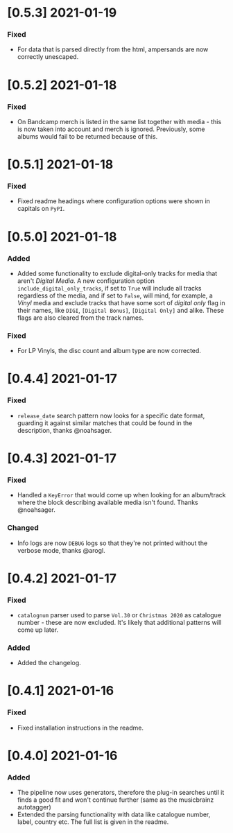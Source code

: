 # [0.5.3] 2021-01-19

### Fixed
- For data that is parsed directly from the html, ampersands are now correctly
  unescaped.


# [0.5.2] 2021-01-18

### Fixed
- On Bandcamp merch is listed in the same list together with media - this is now
  taken into account and merch is ignored. Previously, some albums would fail to
  be returned because of this.


# [0.5.1] 2021-01-18

### Fixed
- Fixed readme headings where configuration options were shown in capitals on `PyPI`.


# [0.5.0] 2021-01-18

### Added
- Added some functionality to exclude digital-only tracks for media that aren't
  _Digital Media_. A new configuration option `include_digital_only_tracks`, if
  set to `True` will include all tracks regardless of the media, and if set to
  `False`, will mind, for example, a _Vinyl_ media and exclude tracks that
  have some sort of _digital only_ flag in their names, like `DIGI`, `[Digital
  Bonus]`, `[Digital Only]` and alike. These flags are also cleared from the
  track names.

### Fixed
- For LP Vinyls, the disc count and album type are now corrected.


# [0.4.4] 2021-01-17

### Fixed
- `release_date` search pattern now looks for a specific date format, guarding
  it against similar matches that could be found in the description, thanks
  @noahsager.


# [0.4.3] 2021-01-17

### Fixed
- Handled a `KeyError` that would come up when looking for an album/track where
  the block describing available media isn't found. Thanks @noahsager.

### Changed
- Info logs are now `DEBUG` logs so that they're not printed without the verbose
  mode, thanks @arogl.


# [0.4.2] 2021-01-17

### Fixed
- `catalognum` parser used to parse `Vol.30` or `Christmas 2020` as catalogue
  number - these are now excluded. It's likely that additional patterns will
  come up later.

### Added
- Added the changelog.


# [0.4.1] 2021-01-16

### Fixed
- Fixed installation instructions in the readme.


# [0.4.0] 2021-01-16

### Added
- The pipeline now uses generators, therefore the plug-in searches until it
  finds a good fit and won't continue further (same as the musicbrainz autotagger)
- Extended the parsing functionality with data like catalogue number, label,
  country etc. The full list is given in the readme.
